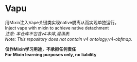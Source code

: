 # Vapu
用Mixin注入Vape关键类实现native脱离从而实现单独运行。  
Inject vape with mixin to achieve native detachment      
*注意: 本仓库不包含v4本体,混淆表.*  
*Note: This repository does not contain v4 ontology,v4-obfmap.*

**仅作Mixin学习用途，不承担任何责任**  
**For Mixin learning purposes only, no liability**

